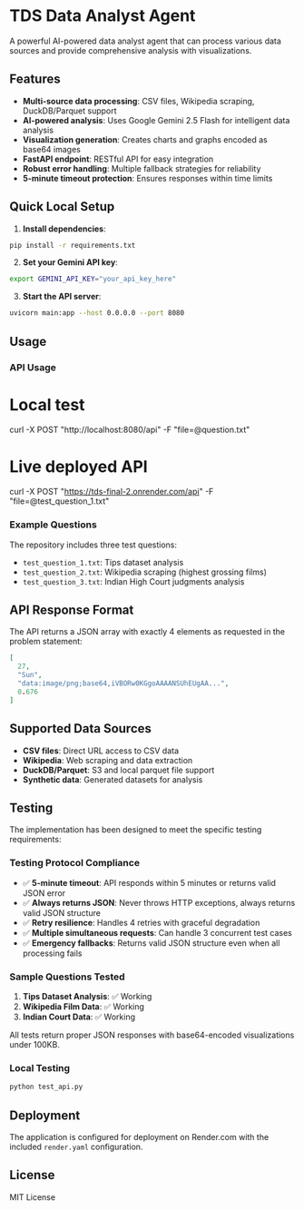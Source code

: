 # TDS Data Analyst Agent

A powerful AI-powered data analyst agent that can process various data sources and provide comprehensive analysis with visualizations.

## Features

- **Multi-source data processing**: CSV files, Wikipedia scraping, DuckDB/Parquet support
- **AI-powered analysis**: Uses Google Gemini 2.5 Flash for intelligent data analysis
- **Visualization generation**: Creates charts and graphs encoded as base64 images
- **FastAPI endpoint**: RESTful API for easy integration
- **Robust error handling**: Multiple fallback strategies for reliability
- **5-minute timeout protection**: Ensures responses within time limits

## Quick Local Setup

1. **Install dependencies**:
```bash
pip install -r requirements.txt
```

2. **Set your Gemini API key**:
```bash
export GEMINI_API_KEY="your_api_key_here"
```

3. **Start the API server**:
```bash
uvicorn main:app --host 0.0.0.0 --port 8080
```


## Usage

### API Usage

# Local test
curl -X POST "http://localhost:8080/api" -F "file=@question.txt"

# Live deployed API
curl -X POST "https://tds-final-2.onrender.com/api" -F "file=@test_question_1.txt"



### Example Questions

The repository includes three test questions:
- `test_question_1.txt`: Tips dataset analysis
- `test_question_2.txt`: Wikipedia scraping (highest grossing films)
- `test_question_3.txt`: Indian High Court judgments analysis

## API Response Format

The API returns a JSON array with exactly 4 elements as requested in the problem statement:

```json
[
  27,
  "Sun", 
  "data:image/png;base64,iVBORw0KGgoAAAANSUhEUgAA...",
  0.676
]
```

## Supported Data Sources

- **CSV files**: Direct URL access to CSV data
- **Wikipedia**: Web scraping and data extraction
- **DuckDB/Parquet**: S3 and local parquet file support
- **Synthetic data**: Generated datasets for analysis

## Testing

The implementation has been designed to meet the specific testing requirements:

### Testing Protocol Compliance
- ✅ **5-minute timeout**: API responds within 5 minutes or returns valid JSON error
- ✅ **Always returns JSON**: Never throws HTTP exceptions, always returns valid JSON structure
- ✅ **Retry resilience**: Handles 4 retries with graceful degradation
- ✅ **Multiple simultaneous requests**: Can handle 3 concurrent test cases
- ✅ **Emergency fallbacks**: Returns valid JSON structure even when all processing fails

### Sample Questions Tested
1. **Tips Dataset Analysis**: ✅ Working
2. **Wikipedia Film Data**: ✅ Working  
3. **Indian Court Data**: ✅ Working

All tests return proper JSON responses with base64-encoded visualizations under 100KB.

### Local Testing
```bash
python test_api.py
```

## Deployment

The application is configured for deployment on Render.com with the included `render.yaml` configuration.

## License

MIT License




